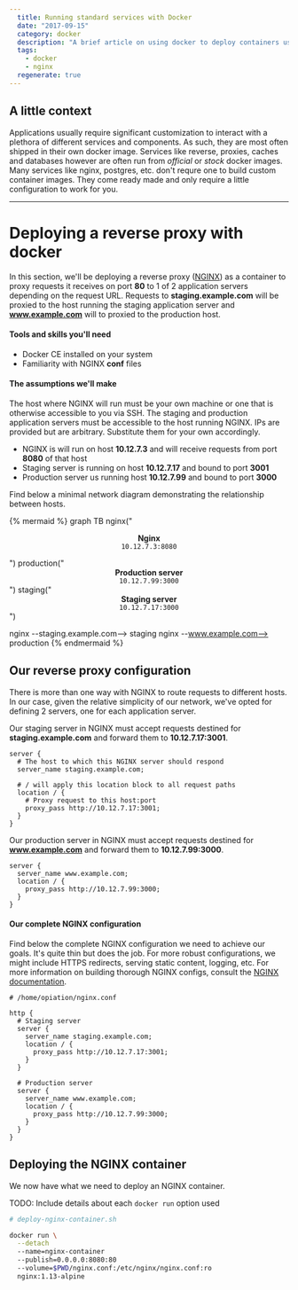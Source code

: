 ```yaml
---
  title: Running standard services with Docker
  date: "2017-09-15"
  category: docker
  description: "A brief article on using docker to deploy containers using prebuilt/official images (Uses nginx as an example, no image-building is required)"
  tags:
    - docker
    - nginx
  regenerate: true
---
```


## A little context

Applications usually require significant customization to interact with a plethora of different services and components.  As such, they are most often shipped in their own docker image.  Services like reverse, proxies, caches and databases however are often run from *official* or *stock* docker images.  Many services like nginx, postgres, etc. don't requre one to build custom container images.  They come ready made and only require a little configuration to work for you.

-----

# Deploying a reverse proxy with docker

In this section, we'll be deploying a reverse proxy ([NGINX][docker-nginx]) as a container to proxy requests it receives on port **80** to 1 of 2 application servers depending on the request URL.  Requests to **staging.example.com** will be proxied to the host running the staging application server and **www.example.com** will to proxied to the production host.


#### Tools and skills you'll need
* Docker CE installed on your system
* Familiarity with NGINX **conf** files


#### The assumptions we'll make

The host where NGINX will run must be your own machine or one that is otherwise accessible to you via SSH.  The staging and production application servers must be accessible to the host running NGINX.  IPs are provided but are arbitrary.  Substitute them for your own accordingly.

* NGINX is will run on host **10.12.7.3** and will receive requests from port **8080** of that host
* Staging server is running on host **10.12.7.17** and bound to port **3001**
* Production server us running host **10.12.7.99** and bound to port **3000**

Find below a minimal network diagram demonstrating the relationship between hosts.

{% mermaid %}
graph TB
  nginx("<center>
    <b>Nginx</b><br />
    <code>10.12.7.3:8080</code>
  </center>")
  production("<center>
    <b>Production server</b><br />
    <code>10.12.7.99:3000</code>
  </center>")
  staging("<center>
    <b>Staging server</b><br />
    <code>10.12.7.17:3000</code>
  </center>")

  nginx --staging.example.com--> staging
  nginx --www.example.com--> production
{% endmermaid %}


## Our reverse proxy configuration

There is more than one way with NGINX to route requests to different hosts.  In our case, given the relative simplicity of our network, we've opted for defining 2 servers, one for each application server.

Our staging server in NGINX must accept requests destined for **staging.example.com** and forward them to **10.12.7.17:3001**.

```nginx
server {
  # The host to which this NGINX server should respond
  server_name staging.example.com;

  # / will apply this location block to all request paths
  location / {
    # Proxy request to this host:port
    proxy_pass http://10.12.7.17:3001;
  }
}
```

Our production server in NGINX must accept requests destined for **www.example.com** and forward them to **10.12.7.99:3000**.

```nginx
server {
  server_name www.example.com;
  location / {
    proxy_pass http://10.12.7.99:3000;
  }
}
```



#### Our complete NGINX configuration
Find below the complete NGINX configuration we need to achieve our goals.  It's quite thin but does the job.  For more robust configurations, we might include HTTPS redirects, serving static content, logging, etc.  For more information on building thorough NGINX configs, consult the [NGINX documentation][nginx-documentation].

```nginx
# /home/opiation/nginx.conf

http {
  # Staging server
  server {
    server_name staging.example.com;
    location / {
      proxy_pass http://10.12.7.17:3001;
    }
  }

  # Production server
  server {
    server_name www.example.com;
    location / {
      proxy_pass http://10.12.7.99:3000;
    }
  }
}
```


## Deploying the NGINX container
We now have what we need to deploy an NGINX container.

TODO: Include details about each `docker run` option used

```bash
# deploy-nginx-container.sh

docker run \
  --detach
  --name=nginx-container
  --publish=0.0.0.0:8080:80
  --volume=$PWD/nginx.conf:/etc/nginx/nginx.conf:ro
  nginx:1.13-alpine
```

[docker-nginx]: https://hub.docker.com/_/nginx/
[nginx-documentation]: http://nginx.org/en/docs/
